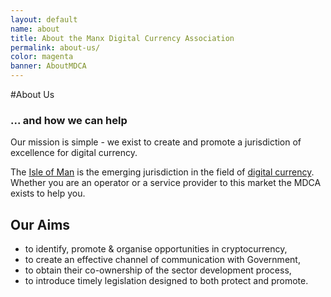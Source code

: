 ```yaml
---
layout: default
name: about
title: About the Manx Digital Currency Association
permalink: about-us/
color: magenta
banner: AboutMDCA
---
```


#About Us
### ... and how we can help

Our mission is simple - we exist to create and promote a jurisdiction of excellence for digital currency.

The [Isle of Man](/isle-of-man/) is the emerging jurisdiction in the field of [digital currency](/digital-currency/). Whether you are an operator or a service provider to this market the MDCA exists to help you.

## Our Aims

* to identify, promote & organise opportunities in cryptocurrency,
* to create an effective channel of communication with Government,
* to obtain their co-ownership of the sector development process,
* to introduce timely legislation designed to both protect and promote.
